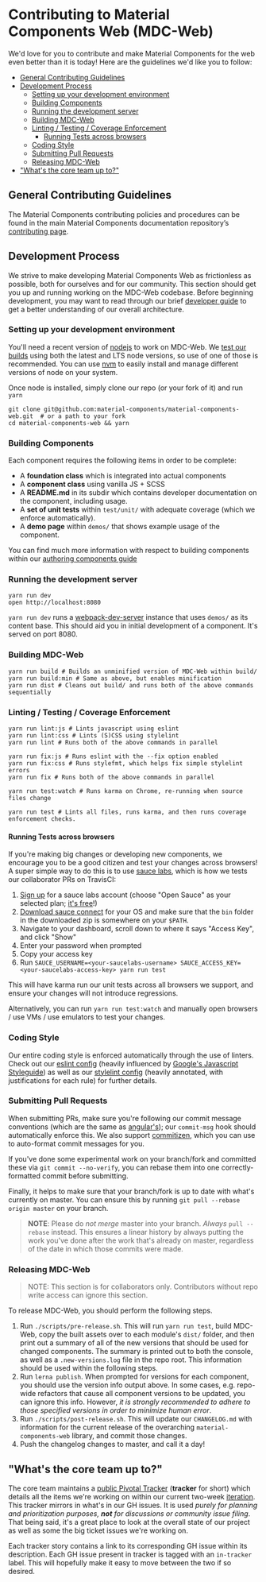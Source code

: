 # Contributing to Material Components Web (MDC-Web)

We'd love for you to contribute and make Material Components for the web even better than it is today!
Here are the guidelines we'd like you to follow:


- [General Contributing Guidelines](#general-contributing-guidelines)
- [Development Process](#development-process)
  - [Setting up your development environment](#setting-up-your-development-environment)
  - [Building Components](#building-components)
  - [Running the development server](#running-the-development-server)
  - [Building MDC-Web](#building-mdc-web)
  - [Linting / Testing / Coverage Enforcement](#linting--testing--coverage-enforcement)
    - [Running Tests across browsers](#running-tests-across-browsers)
  - [Coding Style](#coding-style)
  - [Submitting Pull Requests](#submitting-pull-requests)
  - [Releasing MDC-Web](#releasing-mdc-web)
- ["What's the core team up to?"](#whats-the-core-team-up-to)

## General Contributing Guidelines

The Material Components contributing policies and procedures can be found in the main Material Components documentation repository’s [contributing page](https://github.com/material-components/material-components/blob/develop/CONTRIBUTING.md).

## Development Process

We strive to make developing Material Components Web as frictionless as possible, both for ourselves and for our community. This section should get you up and running working on the MDC-Web codebase. Before beginning development, you may want to read through our brief [developer guide](./docs/developer.md) to get a better understanding of our overall architecture.

### Setting up your development environment

You'll need a recent version of [nodejs](https://nodejs.org/en/) to work on MDC-Web. We [test our builds](https://travis-ci.org/material-components/material-components-web) using both the latest and LTS node versions, so use of one of those is recommended. You can use [nvm](https://github.com/creationix/nvm) to easily install and manage different versions of node on your system.

Once node is installed, simply clone our repo (or your fork of it) and run `yarn`

```
git clone git@github.com:material-components/material-components-web.git  # or a path to your fork
cd material-components-web && yarn
```

### Building Components

Each component requires the following items in order to be complete:

- A **foundation class** which is integrated into actual components
- A **component class** using vanilla JS + SCSS
- A **README.md** in its subdir which contains developer documentation on the component, including usage.
- A **set of unit tests** within `test/unit/` with adequate coverage (which we enforce automatically).
- A **demo page** within `demos/` that shows example usage of the component.

You can find much more information with respect to building components within our [authoring components guide](./docs/authoring-components.md)

### Running the development server

```
yarn run dev
open http://localhost:8080
```

`yarn run dev` runs a [webpack-dev-server](https://webpack.github.io/docs/webpack-dev-server.html) instance that uses `demos/` as its content base. This should aid you in initial development of a component. It's served on port 8080.

### Building MDC-Web

```
yarn run build # Builds an unminified version of MDC-Web within build/
yarn run build:min # Same as above, but enables minification
yarn run dist # Cleans out build/ and runs both of the above commands sequentially
```

### Linting / Testing / Coverage Enforcement

```
yarn run lint:js # Lints javascript using eslint
yarn run lint:css # Lints (S)CSS using stylelint
yarn run lint # Runs both of the above commands in parallel

yarn run fix:js # Runs eslint with the --fix option enabled
yarn run fix:css # Runs stylefmt, which helps fix simple stylelint errors
yarn run fix # Runs both of the above commands in parallel

yarn run test:watch # Runs karma on Chrome, re-running when source files change

yarn run test # Lints all files, runs karma, and then runs coverage enforcement checks.
```

#### Running Tests across browsers

If you're making big changes or developing new components, we encourage you to be a good citizen and test your changes across browsers! A super simple way to do this is to use [sauce labs](https://saucelabs.com/), which is how we tests our collaborator PRs on TravisCI:

1. [Sign up](https://saucelabs.com/beta/signup) for a sauce labs account (choose "Open Sauce" as your selected plan; [it's free](https://saucelabs.com/opensauce/)!)
2. [Download sauce connect](https://wiki.saucelabs.com/display/DOCS/Setting+Up+Sauce+Connect) for your OS and make sure that the `bin` folder in the downloaded zip is somewhere on your `$PATH`.
3. Navigate to your dashboard, scroll down to where it says "Access Key", and click "Show"
4. Enter your password when prompted
5. Copy your access key
6. Run `SAUCE_USERNAME=<your-saucelabs-username> SAUCE_ACCESS_KEY=<your-saucelabs-access-key> yarn run test`

This will have karma run our unit tests across all browsers we support, and ensure your changes will not introduce regressions.

Alternatively, you can run `yarn run test:watch` and manually open browsers / use VMs / use emulators to test your changes.

### Coding Style

Our entire coding style is enforced automatically through the use of linters. Check out our [eslint config](https://github.com/material-components/material-components-web/blob/master/.eslintrc.yaml) (heavily influenced by [Google's Javascript Styleguide][js-style-guide]) as well as our [stylelint config][css-style-guide] (heavily annotated, with justifications for each rule) for further details.

### Submitting Pull Requests

When submitting PRs, make sure you're following our commit message conventions (which are the same as [angular's](https://github.com/angular/angular.js/blob/master/CONTRIBUTING.md#commit)); our `commit-msg` hook should automatically enforce this. We also support [commitizen](https://www.npmjs.com/package/commitizen), which you can
use to auto-format commit messages for you.

If you've done some experimental work on your branch/fork and committed these via `git commit --no-verify`, you can rebase them into one correctly-formatted commit before submitting.

Finally, it helps to make sure that your branch/fork is up to date with what's currently on master. You can ensure this by running `git pull --rebase origin master` on your branch.

> **NOTE**: Please do _not merge_ master into your branch. _Always_ `pull --rebase` instead. This ensures a linear history by always putting the work you've done after the work that's already on master, regardless of the date in which those commits were made.

### Releasing MDC-Web

> NOTE: This section is for collaborators only. Contributors without repo write access can ignore
> this section.

To release MDC-Web, you should perform the following steps.

1. Run `./scripts/pre-release.sh`. This will run `yarn run test`, build MDC-Web, copy the built assets over
   to each module's `dist/` folder, and then print out a summary of all of the new versions that
   should be used for changed components. The summary is printed out to both the console, as well
   as a `.new-versions.log` file in the repo root. This information should be used within the
   following steps.
2. Run `lerna publish`. When prompted for versions for each component, you should use the
   version info output above. In some cases, e.g. repo-wide refactors that cause all component
   versions to be updated, you can ignore this info. However, _it is strongly recommended to adhere
   to those specified versions in order to minimize human error_.
3. Run `./scripts/post-release.sh`. This will update our `CHANGELOG.md` with information for the
   current release of the overarching `material-components-web` library, and commit those changes.
4. Push the changelog changes to master, and call it a day!

## "What's the core team up to?"

The core team maintains a [public Pivotal Tracker](https://www.pivotaltracker.com/n/projects/1664011) (**tracker** for short) which details all the items we're working on within our current two-week [iteration](https://www.agilealliance.org/glossary/iteration/). This tracker mirrors in what's in our GH issues. It is used _purely for planning and prioritization purposes, **not** for discussions or community issue filing_. That being said, it's a great place to look at the overall state of our project as well as some the big ticket issues we're working on.

Each tracker story contains a link to its corresponding GH issue within its description. Each GH issue present in tracker is tagged with an `in-tracker` label. This will hopefully make it easy to move between the two if so desired.


[js-style-guide]: https://google.github.io/styleguide/jsguide.html
[css-style-guide]: https://github.com/material-components/material-components-web/blob/master/.stylelintrc.yaml
